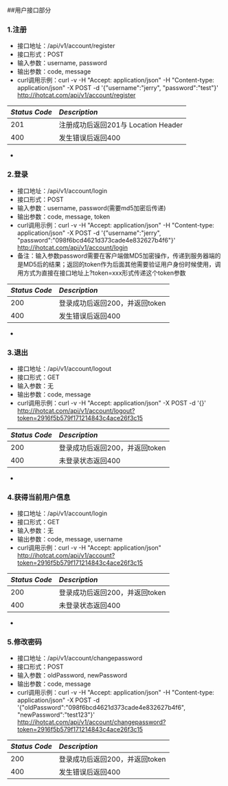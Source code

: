 ##用户接口部分

### 1.注册

- 接口地址：/api/v1/account/register
- 接口形式：POST
- 输入参数：username, password
- 输出参数：code, message
- curl调用示例：curl -v -H "Accept: application/json" -H "Content-type: application/json" -X POST -d '{"username":"jerry", "password":"test"}' http://ihotcat.com/api/v1/account/register

*Status Code* | *Description*
:------------ | :------------
201 | 注册成功后返回201与 Location Header
400 | 发生错误后返回400

-
### 2.登录
- 接口地址：/api/v1/account/login
- 接口形式：POST
- 输入参数：username, password(需要md5加密后传递)
- 输出参数：code, message, token
- curl调用示例：curl -v -H "Accept: application/json" -H "Content-type: application/json" -X POST -d '{"username":"jerry", "password":"098f6bcd4621d373cade4e832627b4f6"}' http://ihotcat.com/api/v1/account/login
- 备注：输入参数password需要在客户端做MD5加密操作，传递到服务器端的是MD5后的结果；返回的token作为后面其他需要验证用户身份时候使用，调用方式为直接在接口地址上?token=xxx形式传递这个token参数

*Status Code* | *Description*
:------------ | :------------
200 | 登录成功后返回200，并返回token
400 | 发生错误后返回400

-
### 3.退出
- 接口地址：/api/v1/account/logout
- 接口形式：GET
- 输入参数：无
- 输出参数：code, message
- curl调用示例：curl -v -H "Accept: application/json" -X POST -d '{}' http://ihotcat.com/api/v1/account/logout?token=2916f5b579f171214843c4ace26f3c15

*Status Code* | *Description*
:------------ | :------------
200 | 登录成功后返回200，并返回token
400 | 未登录状态返回400
-


### 4.获得当前用户信息
- 接口地址：/api/v1/account/login
- 接口形式：GET
- 输入参数：无
- 输出参数：code, message, username
- curl调用示例：curl -v -H "Accept: application/json" http://ihotcat.com/api/v1/account?token=2916f5b579f171214843c4ace26f3c15

*Status Code* | *Description*
:------------ | :------------
200 | 登录成功后返回200，并返回token
400 | 未登录状态返回400

-
### 5.修改密码
- 接口地址：/api/v1/account/changepassword
- 接口形式：POST
- 输入参数：oldPassword, newPassword
- 输出参数：code, message
- curl调用示例：curl -v -H "Accept: application/json" -H "Content-type: application/json" -X POST -d '{"oldPassword":"098f6bcd4621d373cade4e832627b4f6", "newPassword":"test123"}' http://ihotcat.com/api/v1/account/changepassword?token=2916f5b579f171214843c4ace26f3c15

*Status Code* | *Description*
:------------ | :------------
200 | 登录成功后返回200，并返回token
400 | 发生错误后返回400


